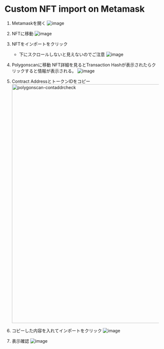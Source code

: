 # Custom NFT import on Metamask

1. Metamaskを開く
   ![image](https://github.com/LowyShin/KnowledgeBase/assets/20239203/619b98cc-6cdc-4e36-ab54-5444721d9eec)

2. NFTに移動
   ![image](https://github.com/LowyShin/KnowledgeBase/assets/20239203/77f89f1e-e7fc-4ac6-94b2-729f07f97b45)

3. NFTをインポートをクリック
   - 下にスクロールしないと見えないのでご注意
   ![image](https://github.com/LowyShin/KnowledgeBase/assets/20239203/e98f5605-a235-4833-9196-c5a44464afe7)

4. Polygonscanに移動
   NFT詳細を見るとTransaction Hashが表示されたらクリックすると情報が表示される。
   ![image](https://github.com/LowyShin/KnowledgeBase/assets/20239203/1f2e2ed5-6026-438b-b864-fd09092e8a50)

5. Contract AddressとトークンIDをコピー
   <img width="781" alt="polygonscan-contaddrcheck" src="https://github.com/LowyShin/KnowledgeBase/assets/20239203/5fc6c74c-eb2b-4011-a616-5b7e92a3648c">

6. コピーした内容を入れてインポートをクリック
   ![image](https://github.com/LowyShin/KnowledgeBase/assets/20239203/ec023cb0-4ba6-4cba-be6d-9f5863c32572)

7. 表示確認
   ![image](https://github.com/LowyShin/KnowledgeBase/assets/20239203/e9b508da-3ef8-41df-b363-663768241a2a)



